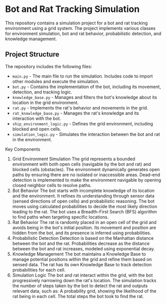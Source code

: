 # Bot and Rat Tracking Simulation

This repository contains a simulation project for a bot and rat tracking environment using a grid system. The project implements various classes for environment simulation, bot and rat behavior, probabilistic detection, and knowledge management.

## Project Structure

The repository includes the following files:

- `main.py` - The main file to run the simulation. Includes code to import other modules and execute the simulation.
- `bot.py` - Contains the implementation of the bot, including its movement, detection, and tracking logic.
- `knowledge_base.py` - Manages and filters the bot's knowledge about its location in the grid environment.
- `rat.py` - Implements the rat's behavior and movements in the grid.
- `rat_knowledge_base.py` - Manages the rat's knowledge and its interaction with the bot.
- `ship_environment_logic.py` - Defines the grid environment, including blocked and open cells.
- `simulation_logic.py` - Simulates the interaction between the bot and rat in the environment.

Key Components
1. Grid Environment Simulation
The grid represents a bounded environment with both open cells (navigable by the bot and rat) and blocked cells (obstacles).
The environment dynamically generates open paths by ensuring there are no isolated or inaccessible areas.
Dead-end detection is implemented to make the environment navigable by opening closed neighbor cells to resolve paths.
2. Bot Behavior
The bot starts with incomplete knowledge of its location and the environment.
It refines its understanding through sensor data (sensed directions of open cells) and probabilistic reasoning.
The bot moves using calculated probabilities to decide the most likely direction leading to the rat.
The bot uses a Breadth-First Search (BFS) algorithm to find paths when targeting specific locations.
3. Rat Behavior
The rat is randomly placed in an open cell of the grid and avoids being in the bot's initial position.
Its movement and position are hidden from the bot, and its presence is inferred using probabilities.
4. Probabilistic Detection
Detection is based on the Manhattan distance between the bot and the rat.
Probabilities decrease as the distance between the bot and rat increases, modeled using exponential decay.
5. Knowledge Management
The bot maintains a Knowledge Base to manage potential positions within the grid and refine them based on sensed data.
The rat has its own Knowledge Base to track detection probabilities for each cell.
6. Simulation Logic
The bot and rat interact within the grid, with the bot progressively narrowing down the rat's location.
The simulation tracks the number of steps taken by the bot to detect the rat and outputs relevant data, such as:
A probability grid, showing the likelihood of the rat being in each cell.
The total steps the bot took to find the rat.
